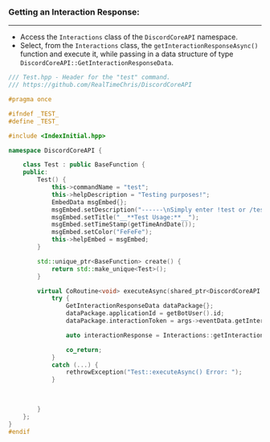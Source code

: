 
### **Getting an Interaction Response:**
---
- Access the `Interactions` class of the `DiscordCoreAPI` namespace.
- Select, from the `Interactions` class, the `getInteractionResponseAsync()` function and execute it, while passing in a data structure of type `DiscordCoreAPI::GetInteractionResponseData`.

```cpp
/// Test.hpp - Header for the "test" command.
/// https://github.com/RealTimeChris/DiscordCoreAPI

#pragma once

#ifndef _TEST_
#define _TEST_

#include <IndexInitial.hpp>

namespace DiscordCoreAPI {

	class Test : public BaseFunction {
	public:
		Test() {
			this->commandName = "test";
			this->helpDescription = "Testing purposes!";
			EmbedData msgEmbed{};
			msgEmbed.setDescription("------\nSimply enter !test or /test!\n------");
			msgEmbed.setTitle("__**Test Usage:**__");
			msgEmbed.setTimeStamp(getTimeAndDate());
			msgEmbed.setColor("FeFeFe");
			this->helpEmbed = msgEmbed;
		}

		std::unique_ptr<BaseFunction> create() {
			return std::make_unique<Test>();
		}

		virtual CoRoutine<void> executeAsync(shared_ptr<DiscordCoreAPI::BaseFunctionArguments> args) {
			try {
				GetInteractionResponseData dataPackage{};
				dataPackage.applicationId = getBotUser().id;
				dataPackage.interactionToken = args->eventData.getInteractionToken();

				auto interactionResponse = Interactions::getInteractionResponseAsync(dataPackage).get();

				co_return;
			}
			catch (...) {
				rethrowException("Test::executeAsync() Error: ");
			}
			
			

		}
	};
}
#endif
```

